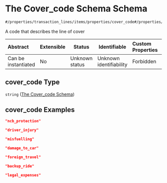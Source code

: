 # The Cover_code Schema Schema

```txt
#/properties/transaction_lines/items/properties/cover_code#/properties/transaction_lines/items/properties/cover_code
```

A code that describes the line of cover


| Abstract            | Extensible | Status         | Identifiable            | Custom Properties | Additional Properties | Access Restrictions | Defined In                                                                                       |
| :------------------ | ---------- | -------------- | ----------------------- | :---------------- | --------------------- | ------------------- | ------------------------------------------------------------------------------------------------ |
| Can be instantiated | No         | Unknown status | Unknown identifiability | Forbidden         | Allowed               | none                | [policy_transaction.schema.json\*](../out/policy_transaction.schema.json "open original schema") |

## cover_code Type

`string` ([The Cover_code Schema](policy_transaction-properties-the-transaction_lines-schema-the-transaction-lines-schema-properties-the-cover_code-schema.md))

## cover_code Examples

```json
"ncb_protection"
```

```json
"driver_injury"
```

```json
"misfuelling"
```

```json
"damage_to_car"
```

```json
"foreign_travel"
```

```json
"backup_ride"
```

```json
"legal_expenses"
```
